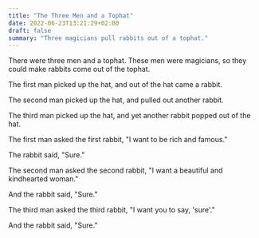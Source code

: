```yaml
---
title: "The Three Men and a Tophat"
date: 2022-06-23T13:21:29+02:00
draft: false
summary: "Three magicians pull rabbits out of a tophat."
---
```


There were three men and a tophat. These men were magicians, so they could make rabbits come out of the tophat.

The first man picked up the hat, and out of the hat came a rabbit.

The second man picked up the hat, and pulled out another rabbit.

The third man picked up the hat, and yet another rabbit popped out of the hat.

The first man asked the first rabbit,
"I want to be rich and famous."

The rabbit said,
"Sure."

The second man asked the second rabbit,
"I want a beautiful and kindhearted woman."

And the rabbit said,
"Sure."

The third man asked the third rabbit,
"I want you to say, 'sure'."

And the rabbit said,
"Sure."
